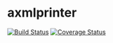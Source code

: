 # axmlprinter
[![Build Status](https://travis-ci.org/rednaga/axmlprinter.svg?branch=master)](https://travis-ci.org/rednaga/axmlprinter) [![Coverage Status](https://img.shields.io/coveralls/rednaga/axmlprinter.svg)](https://coveralls.io/r/rednaga/axmlprinter?branch=master)
